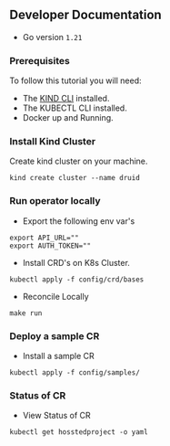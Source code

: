 ## Developer Documentation

- Go version ```1.21```

### Prerequisites
To follow this tutorial you will need:

- The [KIND CLI](https://kind.sigs.k8s.io/) installed.
- The KUBECTL CLI installed.
- Docker up and Running.

### Install Kind Cluster
Create kind cluster on your machine.

```kind create cluster --name druid```

### Run operator locally

- Export the following env var's
```
export API_URL=""
export AUTH_TOKEN=""
```

- Install CRD's on K8s Cluster.

```
kubectl apply -f config/crd/bases
```

- Reconcile Locally
```
make run
```

### Deploy a sample CR

- Install a sample CR

```
kubectl apply -f config/samples/
```

### Status of CR

- View Status of CR

```
kubectl get hosstedproject -o yaml
```
